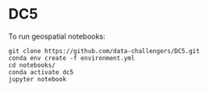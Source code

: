 # DC5

To run geospatial notebooks:

```
git clone https://github.com/data-challengers/DC5.git
conda env create -f environment.yml
cd notebooks/
conda activate dc5
jupyter notebook
```
